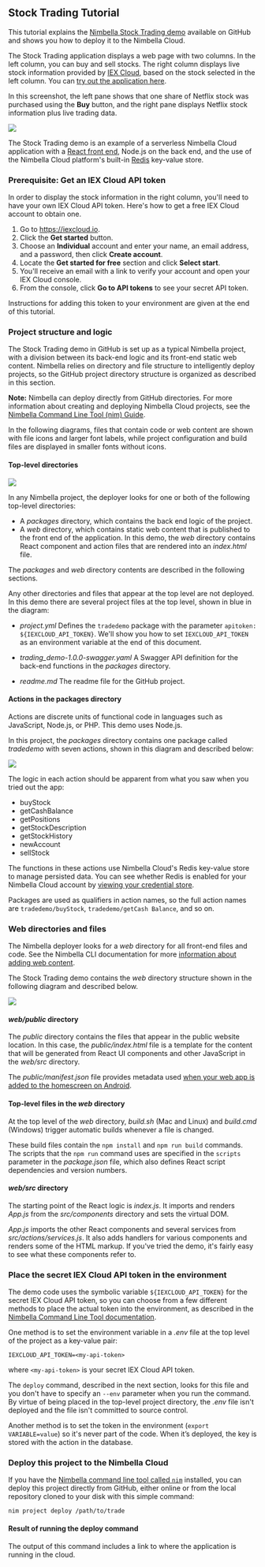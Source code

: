 ## Stock Trading Tutorial

This tutorial explains the [Nimbella Stock Trading demo](https://github.com/nimbella/demo-projects/tree/master/trade) available on GitHub and shows you how to deploy it to the Nimbella Cloud.

The Stock Trading application displays a web page with two columns. In the left column, you can buy and sell stocks. The right column displays live stock information provided by [IEX Cloud](https://iexcloud.io), based on the stock selected in the left column. You can [try out the application here](https://tradedemo-apigcp.nimbella.io).

In this screenshot, the left pane shows that one share of Netflix stock was purchased using the **Buy** button, and the right pane displays Netflix stock information plus live trading data.

![](assets/tradetutorial-ce8499c0.png)

The Stock Trading demo is an example of a serverless Nimbella Cloud application with a [React front end](https://reactjs.org), Node.js on the back end, and the use of the Nimbella Cloud platform's built-in [Redis](https://redis.io) key-value store.

### Prerequisite: Get an IEX Cloud API token

In order to display the stock information in the right column, you'll need to have your own IEX Cloud API token. Here's how to get a free IEX Cloud account to obtain one.

  1. Go to <https://iexcloud.io>.
  2. Click the **Get started** button.
  3. Choose an **Individual** account and enter your name, an email address, and a password, then click **Create account**.
  4. Locate the **Get started for free** section and click **Select start**.
  5. You'll receive an email with a link to verify your account and open your IEX Cloud console.
  6. From the console, click **Go to API tokens** to see your secret API token.

  Instructions for adding this token to your environment are given at the end of this tutorial.

### Project structure and logic

The Stock Trading demo in GitHub is set up as a typical Nimbella project, with a division between its back-end logic and its front-end static web content. Nimbella relies on directory and file structure to intelligently deploy projects, so the GitHub project directory structure is organized as described in this section.

**Note:** Nimbella can deploy directly from GitHub directories. For more information about creating and deploying Nimbella Cloud projects, see the [Nimbella Command Line Tool (nim) Guide](https://nimbella.io/downloads/nim/nim.html).

In the following diagrams, files that contain code or web content are shown with file icons and larger font labels, while project configuration and build files are displayed in smaller fonts without icons.

#### Top-level directories

![](assets/tradetutorial-f8d05b40.svg)

In any Nimbella project, the deployer looks for one or both of the following top-level directories:

- A _packages_ directory, which contains the back end logic of the project.
- A _web_ directory, which contains static web content that is published to the front end of the application.
  In this demo, the _web_ directory contains React component and action files that are rendered into an _index.html_ file.

The _packages_ and _web_ directory contents are described in the following sections.

Any other directories and files that appear at the top level are not deployed. In this demo there are several project files at the top level, shown in blue in the diagram:

* _project.yml_
  Defines the `tradedemo` package with the parameter `apitoken: ${IEXCLOUD_API_TOKEN}`. We'll show you how to set `IEXCLOUD_API_TOKEN` as an environment variable at the end of this document.

* _trading_demo-1.0.0-swagger.yaml_
  A Swagger API definition for the back-end functions in the _packages_ directory.

* _readme.md_
  The readme file for the GitHub project.

#### Actions in the packages directory

Actions are discrete units of functional code in languages such as JavaScript, Node.js, or PHP. This demo uses Node.js.

In this project, the _packages_ directory contains one package called _tradedemo_ with seven actions, shown in this diagram and described below:

![](assets/tradetutorial-10007f3f.svg)

The logic in each action should be apparent from what you saw when you tried out the app:

  * buyStock
  * getCashBalance
  * getPositions
  * getStockDescription
  * getStockHistory
  * newAccount
  * sellStock

The functions in these actions use Nimbella Cloud's Redis key-value store to manage persisted data. You can see whether Redis is enabled for your Nimbella Cloud account by [viewing your credential store](https://nimbella.io/downloads/nim/nim.html#view-the-credential-store).

Packages are used as qualifiers in action names, so the full action names are `tradedemo/buyStock`, `tradedemo/getCash Balance`, and so on.

### Web directories and files
The Nimbella deployer looks for a _web_ directory for all front-end files and code. See the Nimbella CLI documentation for more [information about adding web content](https://nimbella.io/downloads/nim/nim.html#adding-static-web-content).

The Stock Trading demo contains the _web_ directory structure shown in the following diagram and described below.

![](assets/tradetutorial-dc629874.svg)

#### _web/public_ directory

The _public_ directory contains the files that  appear in the public website location. In this case, the _public/index.html_ file is a template for the content that will be generated from React UI components and other JavaScript in the _web/src_ directory.

The _public/manifest.json_ file provides metadata used [when your web app is added to the homescreen on Android](https://developers.google.com/web/fundamentals/web-app-manifest/).

#### Top-level files in the _web_ directory

At the top level of the _web_ directory, _build.sh_ (Mac and Linux) and _build.cmd_ (Windows) trigger automatic builds whenever a file is changed.

These build files contain the `npm install` and `npm run build` commands. The scripts that the `npm run` command uses are specified in the `scripts` parameter in the _package.json_ file, which also defines React script dependencies and version numbers.

#### _web/src_ directory

The starting point of the React logic is _index.js_. It imports  and renders _App.js_ from the _src/components_ directory and sets the virtual DOM.

_App.js_ imports the other React components and several services from  _src/actions/services.js_. It also adds handlers for various components and renders some of the HTML markup. If you've tried the demo, it's fairly easy to see what these components refer to.

### Place the secret IEX Cloud API token in the environment

The demo code uses the symbolic variable `${IEXCLOUD_API_TOKEN}` for the secret IEX Cloud API token, so you can choose from a few different methods to place the actual token into the environment, as described in the [Nimbella Command Line Tool documentation](https://nimbella.io/downloads/nim/nim.html#symbolic-variables).

One method is to set the environment variable in a _.env_ file at the top level of the project as a key-value pair:

```
IEXCLOUD_API_TOKEN=<my-api-token>
```

where `<my-api-token>` is your secret IEX Cloud API token.

The `deploy` command, described in the next section, looks for this file and you don't have to specify an `--env` parameter when you run the command. By virtue of being placed in the top-level project directory, the _.env_ file isn't deployed and the file isn't committed to source control.

Another method is to set the token in the environment (`export VARIABLE=value`) so it's never part of the code. When it’s deployed, the key is stored with the action in the database.

### Deploy this project to the Nimbella Cloud

If you have the [Nimbella command line tool called `nim`](https://nimbella.io/downloads/nim/nim.html#install-the-nimbella-command-line-tool-nim) installed, you can deploy this project directly from GitHub, either online or from the local repository  cloned to your  disk with this simple command:

```
nim project deploy /path/to/trade
```

#### Result of running the deploy command

The output of this command includes a link to where the application is running in the cloud.
